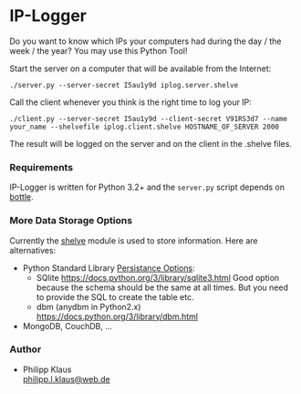 
# IP-Logger

Do you want to know which IPs your computers had during the day / the week / the year?
You may use this Python Tool!

Start the server on a computer that will be available from the Internet:

    ./server.py --server-secret I5au1y9d iplog.server.shelve

Call the client whenever you think is the right time to log your IP:

    ./client.py --server-secret I5au1y9d --client-secret V91RS3d7 --name your_name --shelvefile iplog.client.shelve HOSTNAME_OF_SERVER 2000

The result will be logged on the server and on the client in the .shelve files.

### Requirements

IP-Logger is written for Python 3.2+ and the `server.py` script
depends on [bottle](http://bottlepy.org).

### More Data Storage Options

Currently the [shelve](https://docs.python.org/3/library/shelve.html) module is used to store information. Here are alternatives:

* Python Standard Library [Persistance Options](https://docs.python.org/3/library/persistence.html):
  * SQlite
    <https://docs.python.org/3/library/sqlite3.html>
    Good option because the schema should be the same at all times. But you need to provide the SQL to create the table etc.
  * dbm (anydbm in Python2.x)
    <https://docs.python.org/3/library/dbm.html>
* MongoDB, CouchDB, ...

### Author

* Philipp Klaus  
  <philipp.l.klaus@web.de>

